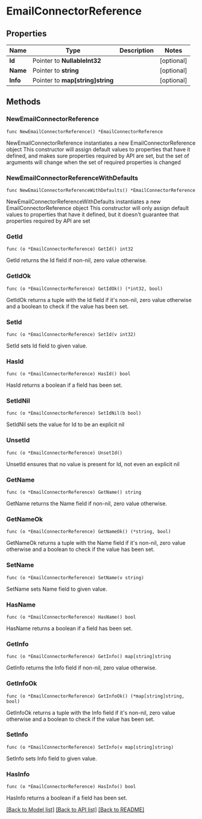# EmailConnectorReference

## Properties

Name | Type | Description | Notes
------------ | ------------- | ------------- | -------------
**Id** | Pointer to **NullableInt32** |  | [optional] 
**Name** | Pointer to **string** |  | [optional] 
**Info** | Pointer to **map[string]string** |  | [optional] 

## Methods

### NewEmailConnectorReference

`func NewEmailConnectorReference() *EmailConnectorReference`

NewEmailConnectorReference instantiates a new EmailConnectorReference object
This constructor will assign default values to properties that have it defined,
and makes sure properties required by API are set, but the set of arguments
will change when the set of required properties is changed

### NewEmailConnectorReferenceWithDefaults

`func NewEmailConnectorReferenceWithDefaults() *EmailConnectorReference`

NewEmailConnectorReferenceWithDefaults instantiates a new EmailConnectorReference object
This constructor will only assign default values to properties that have it defined,
but it doesn't guarantee that properties required by API are set

### GetId

`func (o *EmailConnectorReference) GetId() int32`

GetId returns the Id field if non-nil, zero value otherwise.

### GetIdOk

`func (o *EmailConnectorReference) GetIdOk() (*int32, bool)`

GetIdOk returns a tuple with the Id field if it's non-nil, zero value otherwise
and a boolean to check if the value has been set.

### SetId

`func (o *EmailConnectorReference) SetId(v int32)`

SetId sets Id field to given value.

### HasId

`func (o *EmailConnectorReference) HasId() bool`

HasId returns a boolean if a field has been set.

### SetIdNil

`func (o *EmailConnectorReference) SetIdNil(b bool)`

 SetIdNil sets the value for Id to be an explicit nil

### UnsetId
`func (o *EmailConnectorReference) UnsetId()`

UnsetId ensures that no value is present for Id, not even an explicit nil
### GetName

`func (o *EmailConnectorReference) GetName() string`

GetName returns the Name field if non-nil, zero value otherwise.

### GetNameOk

`func (o *EmailConnectorReference) GetNameOk() (*string, bool)`

GetNameOk returns a tuple with the Name field if it's non-nil, zero value otherwise
and a boolean to check if the value has been set.

### SetName

`func (o *EmailConnectorReference) SetName(v string)`

SetName sets Name field to given value.

### HasName

`func (o *EmailConnectorReference) HasName() bool`

HasName returns a boolean if a field has been set.

### GetInfo

`func (o *EmailConnectorReference) GetInfo() map[string]string`

GetInfo returns the Info field if non-nil, zero value otherwise.

### GetInfoOk

`func (o *EmailConnectorReference) GetInfoOk() (*map[string]string, bool)`

GetInfoOk returns a tuple with the Info field if it's non-nil, zero value otherwise
and a boolean to check if the value has been set.

### SetInfo

`func (o *EmailConnectorReference) SetInfo(v map[string]string)`

SetInfo sets Info field to given value.

### HasInfo

`func (o *EmailConnectorReference) HasInfo() bool`

HasInfo returns a boolean if a field has been set.


[[Back to Model list]](../README.md#documentation-for-models) [[Back to API list]](../README.md#documentation-for-api-endpoints) [[Back to README]](../README.md)



